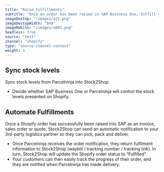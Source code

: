 ```yaml
---
title: "Raise Fulfillments"
subtitle: "Once an order has been raised in SAP Business One, fulfill your order with one of our logistics partners."
imageDestop: "/images/a21.png"
imageDestopWidth: "849"
imageMobile: "/images/a001.png"
headless: true
source: "test"
channel: "shopify"
type: "source-channel-content"
weight: 3
---
```


## Sync stock levels
Sync stock levels from Parcelninja into Stock2Shop.

- Decide whether SAP Business One or Parcelninja will control the stock levels presented on Shopify.

## Automate Fulfillments 
Once a Shopify order has successfully been raised into SAP as an invoice, sales order or quote, Stock2Shop can send an automatic notification to your 3rd-party logistics partner so they can pick, pack and deliver. 

- Once Parcelninja receives the order notification, they return fulfilment information to Stock2Shop (waybill / tracking number / tracking link). In turn, Stock2Shop will update the Shopify order status to “Fulfilled”. 
- Your customers can then easily track the progress of their order, and they are notified when Parcelninja has made delivery.